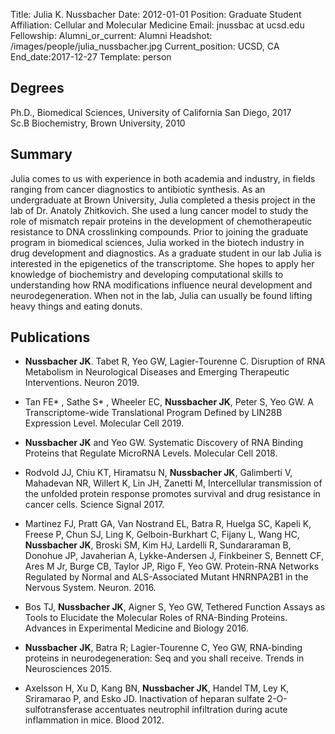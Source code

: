 Title: Julia K. Nussbacher
Date: 2012-01-01
Position: Graduate Student
Affiliation: Cellular and Molecular Medicine
Email: jnussbac at ucsd.edu
Fellowship:
Alumni_or_current: Alumni
Headshot: /images/people/julia_nussbacher.jpg
Current_position: UCSD, CA
End_date:2017-12-27
Template: person

<!-- Status: draft -->

## Degrees
Ph.D., Biomedical Sciences, University of California San Diego, 2017<br>
Sc.B Biochemistry, Brown University, 2010<br>

## Summary

Julia comes to us with experience in both academia and industry, in fields ranging from cancer diagnostics to antibiotic synthesis. As an undergraduate at Brown University, Julia completed a thesis project in the lab of Dr. Anatoly Zhitkovich. She used a lung cancer model to study the role of mismatch repair proteins in the development of chemotherapeutic resistance to DNA crosslinking compounds. Prior to joining the graduate program in biomedical sciences, Julia worked in the biotech industry in drug development and diagnostics. As a graduate student in our lab Julia is interested in the epigenetics of the transcriptome. She hopes to apply her knowledge of biochemistry and developing computational skills to understanding how RNA modifications influence neural development and neurodegeneration. When not in the lab, Julia can usually be found lifting heavy things and eating donuts.

## Publications

* **Nussbacher JK**. Tabet R, Yeo GW, Lagier-Tourenne C. Disruption of RNA Metabolism in Neurological Diseases and Emerging Therapeutic Interventions. Neuron 2019.

* Tan FE* , Sathe S* , Wheeler EC, **Nussbacher JK**, Peter S, Yeo GW. A Transcriptome-wide Translational Program Defined by LIN28B Expression Level. Molecular Cell 2019.

* **Nussbacher JK** and Yeo GW. Systematic Discovery of RNA Binding Proteins that Regulate MicroRNA Levels. Molecular Cell 2018.


* Rodvold JJ, Chiu KT, Hiramatsu N, **Nussbacher JK**, Galimberti V, Mahadevan NR, Willert K, Lin JH, Zanetti M, Intercellular transmission of the unfolded protein response promotes survival and drug resistance in cancer cells. Science Signal 2017.

* Martinez FJ, Pratt GA, Van Nostrand EL, Batra R, Huelga SC, Kapeli K, Freese P, Chun SJ, Ling K, Gelboin-Burkhart C, Fijany L, Wang HC, **Nussbacher JK**, Broski SM, Kim HJ, Lardelli R, Sundararaman B, Donohue JP, Javaherian A, Lykke-Andersen J, Finkbeiner S, Bennett CF, Ares M Jr, Burge CB, Taylor JP, Rigo F, Yeo GW. Protein-RNA Networks Regulated by Normal and ALS-Associated Mutant HNRNPA2B1 in the Nervous System. Neuron. 2016.

* Bos TJ, **Nussbacher JK**, Aigner S, Yeo GW, Tethered Function Assays as Tools to Elucidate the Molecular Roles of RNA-Binding Proteins. Advances in Experimental Medicine and Biology 2016.

* **Nussbacher JK**, Batra R; Lagier-Tourenne C, Yeo GW, RNA-binding proteins in neurodegeneration: Seq and you shall receive. Trends in Neurosciences 2015.

* Axelsson H, Xu D, Kang BN, **Nussbacher JK**, Handel TM, Ley K, Sriramarao P, and Esko JD. Inactivation of heparan sulfate 2-O-sulfotransferase accentuates neutrophil infiltration during acute inflammation in mice. Blood 2012.